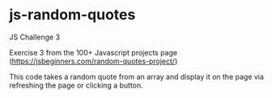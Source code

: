 # js-random-quotes
JS Challenge 3

Exercise 3 from the 100+ Javascript projects page (https://jsbeginners.com/random-quotes-project/)

This code takes a random quote from an array and display it on the page via refreshing the page or clicking a button.
